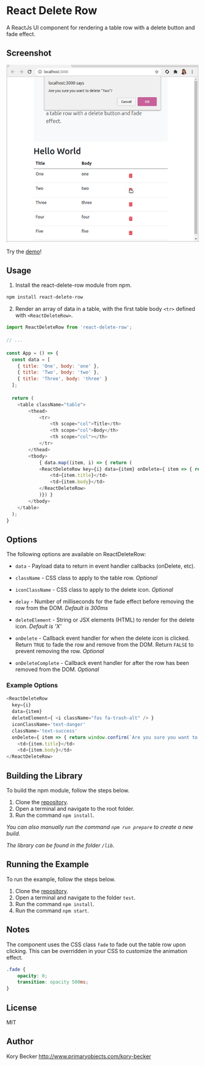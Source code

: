 React Delete Row
================

A ReactJs UI component for rendering a table row with a delete button and fade effect.

## Screenshot

![ReactJs component for deleting a row in a table with a fade effect.](https://raw.githubusercontent.com/primaryobjects/react-delete-row/master/screenshot.gif)

Try the [demo](https://run.plnkr.co/preview/ckq3zq1ex000z316c4yx2g9yd/)!

## Usage

1. Install the react-delete-row module from npm.

```bash
npm install react-delete-row
```

2. Render an array of data in a table, with the first table body `<tr>` defined with `<ReactDeleteRow>`.

```js
import ReactDeleteRow from 'react-delete-row';

// ...

const App = () => {
  const data = [
    { title: 'One', body: 'one' },
    { title: 'Two', body: 'two' },
    { title: 'Three', body: 'three' }
  ];

  return (
    <table className="table">
        <thead>
            <tr>
                <th scope="col">Title</th>
                <th scope="col">Body</th>
                <th scope="col"></th>
            </tr>
        </thead>
        <tbody>
            { data.map((item, i) => { return (
            <ReactDeleteRow key={i} data={item} onDelete={ item => { return window.confirm(`Are you sure?`) }}>
                <td>{item.title}</td>
                <td>{item.body}</td>
            </ReactDeleteRow>
            )}) }
        </tbody>
    </table>
  );
}
```

## Options

The following options are available on ReactDeleteRow:

- `data` - Payload data to return in event handler callbacks (onDelete, etc).

- `className` - CSS class to apply to the table row. *Optional*

- `iconClassName` - CSS class to apply to the delete icon. *Optional*

- `delay` - Number of milliseconds for the fade effect before removing the row from the DOM. *Default is 300ms*

- `deleteElement` - String or JSX elements (HTML) to render for the delete icon. *Default is 'X'*

- `onDelete` - Callback event handler for when the delete icon is clicked. Return `TRUE` to fade the row and remove from the DOM. Return `FALSE` to prevent removing the row. *Optional*

- `onDeleteComplete` - Callback event handler for after the row has been removed from the DOM. *Optional*

### Example Options

```js
<ReactDeleteRow
  key={i}
  data={item}
  deleteElement={ <i className="fas fa-trash-alt" /> }
  iconClassName='text-danger'
  className='text-success'
  onDelete={ item => { return window.confirm(`Are you sure you want to delete "${item.title}"?`) }}>
    <td>{item.title}</td>
    <td>{item.body}</td>
</ReactDeleteRow>
```

## Building the Library

To build the npm module, follow the steps below.

1. Clone the [repository](https://github.com/primaryobjects/react-delete-row).
2. Open a terminal and navigate to the root folder.
3. Run the command `npm install`.

*You can also manually run the command `npm run prepare` to create a new build.*

*The library can be found in the folder `/lib`.*

## Running the Example

To run the example, follow the steps below.

1. Clone the [repository](https://github.com/primaryobjects/react-delete-row).
2. Open a terminal and navigate to the folder `test`.
3. Run the command `npm install`.
4. Run the command `npm start`.

## Notes

The component uses the CSS class `fade` to fade out the table row upon clicking. This can be overridden in your CSS to customize the animation effect.

```css
.fade {
    opacity: 0;
    transition: opacity 500ms;
}
```

## License

MIT

## Author

Kory Becker http://www.primaryobjects.com/kory-becker
